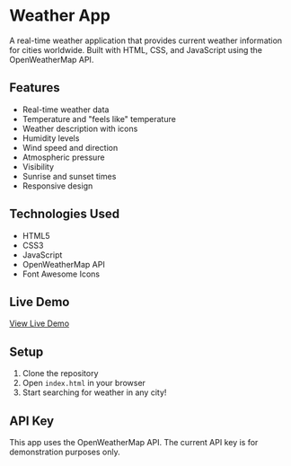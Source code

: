 # Weather App

A real-time weather application that provides current weather information for cities worldwide. Built with HTML, CSS, and JavaScript using the OpenWeatherMap API.

## Features

- Real-time weather data
- Temperature and "feels like" temperature
- Weather description with icons
- Humidity levels
- Wind speed and direction
- Atmospheric pressure
- Visibility
- Sunrise and sunset times
- Responsive design

## Technologies Used

- HTML5
- CSS3
- JavaScript
- OpenWeatherMap API
- Font Awesome Icons

## Live Demo

[View Live Demo](https://YOUR_GITHUB_USERNAME.github.io/weather-app/)

## Setup

1. Clone the repository
2. Open `index.html` in your browser
3. Start searching for weather in any city!

## API Key

This app uses the OpenWeatherMap API. The current API key is for demonstration purposes only.

